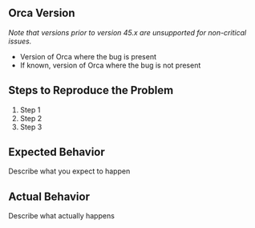 ## Orca Version
*Note that versions prior to version 45.x are unsupported for non-critical issues.*

* Version of Orca where the bug is present
* If known, version of Orca where the bug is not present

## Steps to Reproduce the Problem
1. Step 1
2. Step 2
3. Step 3

## Expected Behavior
Describe what you expect to happen

## Actual Behavior
Describe what actually happens
